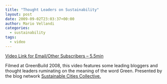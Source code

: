 ```yaml
---
title: "Thought Leaders on Sustainability"
layout: post
date: 2009-09-02T23:03:37+00:00
author: Mario Vellandi
categories:
  - sustainability
tags:
  - video
---
```

[Video Link for Email/Other Subscribers &#8211; 5.5min](http://www.youtube.com/watch?v=R4t8B28MhuQ)

Filmed at GreenBuild 2008, this video features some leading bloggers and thought leaders ruminating on the meaning of the word Green. Presented by the blog network <a href="http://sustainablecitiescollective.com ">Sustainable Cities Collective.</a>

